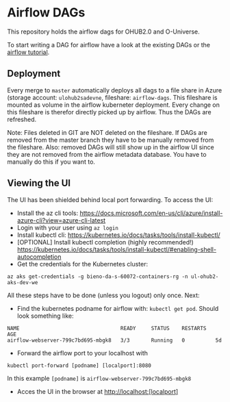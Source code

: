 # Airflow DAGs

This repository holds the airflow dags for OHUB2.0 and O-Universe.

To start writing a DAG for airflow have a look at the existing DAGs or the [airflow tutorial](https://airflow.apache.org/tutorial.html).

## Deployment
Every merge to `master` automatically deploys all dags to a file share in Azure (storage account: `ulohub2sadevne`, fileshare: `airflow-dags`. This fileshare is mounted as volume in the airflow kuberneter deployment. Every change on this fileshare is therefor directly picked up by airflow. Thus the DAGs are refreshed.

Note: Files deleted in GIT are NOT deleted on the fileshare. If DAGs are removed from the master branch they have to be manually removed from the fileshare. Also: removed DAGs will still show up in the airflow UI since they are not removed from the airflow metadata database. You have to manually do this if you want to.


## Viewing the UI
The UI has been shielded behind local port forwarding. To access the UI:

- Install the az cli tools: https://docs.microsoft.com/en-us/cli/azure/install-azure-cli?view=azure-cli-latest
- Login with your user using `az login` 
- Install kubectl cli: https://kubernetes.io/docs/tasks/tools/install-kubectl/
- [OPTIONAL] Install kubectl completion (highly recommended!) https://kubernetes.io/docs/tasks/tools/install-kubectl/#enabling-shell-autocompletion
- Get the credentials for the Kubernetes cluster: 
```
az aks get-credentials -g bieno-da-s-60072-containers-rg -n ul-ohub2-aks-dev-we
```

All these steps have to be done (unless you logout) only once. Next:

- Find the kubernetes podname for airflow with: `kubectl get pod`. Should look something like:
```
NAME                                 READY     STATUS    RESTARTS   AGE
airflow-webserver-799c7bd695-mbgk8   3/3       Running   0          5d
```
- Forward the airflow port to your localhost with 

```
kubectl port-forward [podname] [localport]:8080
```

In this example `[podname]` is `airflow-webserver-799c7bd695-mbgk8`
- Acces the UI in the browser at [http://localhost:[localport]](http://localhost:[localport])
